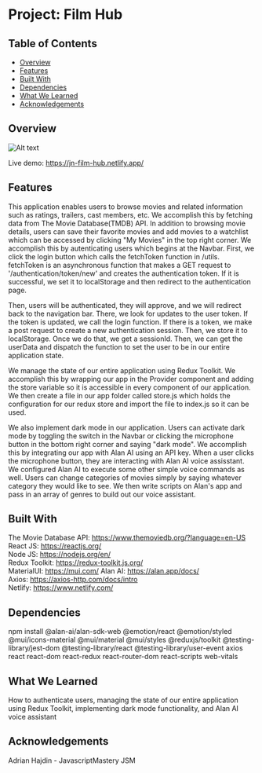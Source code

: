 # Project: Film Hub
## Table of Contents
- [Overview](#overview)
- [Features](#features)
- [Built With](#built-with)
- [Dependencies](#dependencies)
- [What We Learned](#what-we-learned)
- [Acknowledgements](#acknowledgements)

## Overview
![Alt text](/src/assets/images/screenshot.png?raw=true "Film Hub Screenshot")

 Live demo: https://jn-film-hub.netlify.app/ 
 
## Features
This application enables users to browse movies and related information such as ratings, trailers, cast members, etc. We accomplish this by fetching data from The Movie Database(TMDB) API. In addition to browsing movie details, users can save their favorite movies and add movies to a watchlist which can be accessed by clicking "My Movies" in the top right corner. We accomplish this by autenticating users which begins at the Navbar. First, we click the login button which calls the fetchToken function in /utils. fetchToken is an asynchronous function that makes a GET request to '/authentication/token/new' and creates the authentication token. If it is successful,  we set it to localStorage and then redirect to the authentication page.

Then, users will be authenticated, they will approve, and we will redirect back to the navigation bar. There, we look for updates to the user token. If the token is updated, we call the login function. If there is a token, we make a post request to create a new authentication session. Then, we store it to localStorage. Once we do that, we get a sessionId. Then, we can get the userData and dispatch the function to set the user to be in our entire application state. 

We manage the state of our entire application using Redux Toolkit. We accomplish this by wrapping our app in the Provider component and adding the store variable so it is accessible in every component of our application. We then create a file in our app folder called store.js which holds the configuration 
for our redux store and import the file to index.js so it can be used.

We also implement dark mode in our application. Users can activate dark mode by toggling the switch in the Navbar or clicking the microphone button in the bottom right corner and saying "dark mode". We accomplish this by integrating our app with Alan AI using an API key. When a user clicks the microphone button, they are interacting with Alan AI voice assisstant. We configured Alan AI to execute some other simple voice commands as well. Users can change categories of movies simply by saying whatever category they would like to see.  We then write scripts on Alan's app and pass in an array of genres to build out our voice assistant.

## Built With
The Movie Database API: https://www.themoviedb.org/?language=en-US  
React JS: https://reactjs.org/  
Node JS: https://nodejs.org/en/  
Redux Toolkit: https://redux-toolkit.js.org/   
MaterialUI: https://mui.com/
Alan AI: https://alan.app/docs/  
Axios: https://axios-http.com/docs/intro  
Netlify: https://www.netlify.com/

## Dependencies
npm install @alan-ai/alan-sdk-web @emotion/react @emotion/styled @mui/icons-material @mui/material @mui/styles @reduxjs/toolkit @testing-library/jest-dom @testing-library/react @testing-library/user-event axios react react-dom react-redux react-router-dom react-scripts web-vitals

## What We Learned
How to authenticate users, managing the state of our entire application using Redux Toolkit, implementing dark mode functionality, and Alan AI voice assistant
 
## Acknowledgements
Adrian Hajdin - JavascriptMastery JSM 